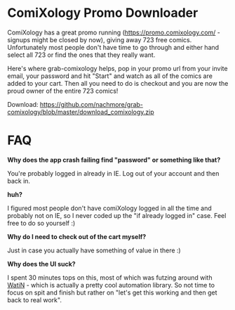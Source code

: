 ComiXology Promo Downloader
===========================

ComiXology has a great promo running (https://promo.comixology.com/ - signups might be closed by now), giving away 723 free comics. Unfortunately most people don't have time to go through and either hand select all 723 or find the ones that they really want.

Here's where grab-comixology helps, pop in your promo url from your invite email, your password and hit "Start" and watch as all of the comics are added to your cart. Then all you need to do is checkout and you are now the proud owner of the entire 723 comics!

Download: https://github.com/nachmore/grab-comixology/blob/master/download_comixology.zip

FAQ
===

**Why does the app crash failing find "password" or something like that?**

You're probably logged in already in IE. Log out of your account and then back in.

**huh?**

I figured most people don't have comiXology logged in all the time and probably not on IE, so I never coded up the "if already logged in" case. Feel free to do so yourself :)

**Why do I need to check out of the cart myself?**

Just in case you actually have something of value in there :)

**Why does the UI suck?**

I spent 30 minutes tops on this, most of which was futzing around with [WatiN](http://watin.org/) - which is actually a pretty cool automation library. So not time to focus on spit and finish but rather on "let's get this working and then get back to real work".
